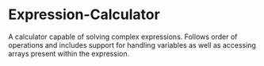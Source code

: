 # Expression-Calculator

A calculator capable of solving complex expressions. Follows order of operations and includes support for handling variables as well as accessing arrays present within the expression.
